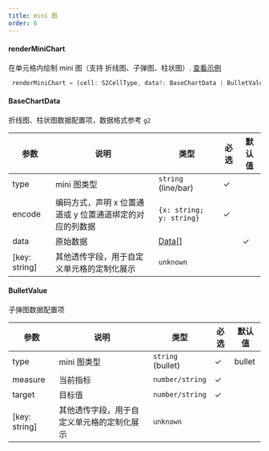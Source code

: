 ```yaml
---
title: mini 图
order: 6
---
```


#### renderMiniChart

在单元格内绘制 mini 图（支持 折线图、子弹图、柱状图）. [查看示例](https://s2.antv.antgroup.com/zh/examples/react-component/sheet/#strategy-mini-chart)

```ts
 renderMiniChart = (cell: S2CellType, data?: BaseChartData | BulletValue) => void;
```

#### BaseChartData

折线图、柱状图数据配置项，数据格式参考 `g2`

| 参数 | 说明 | 类型 | 必选  | 默认值 |
| --- | ---- | --- | ---- | ------ |
| type  | mini 图类型 | `string` (line/bar) |    ✓   |    |
| encode  | 编码方式，声明 x 位置通道或 y 位置通道绑定的对应的列数据| `{x: string; y: string}` |  ✓   |    |
| data  | 原始数据  | [Data[]](#data) |    |   ✓   |
| [key: string]  | 其他透传字段，用于自定义单元格的定制化展示   | `unknown` |   |  |

#### BulletValue

子弹图数据配置项

| 参数 | 说明 | 类型 | 必选  | 默认值 |
| --- | ---- | --- | ---- | ------ |
| type  | mini 图类型 | `string` (bullet) |    ✓   |  bullet  |
| measure  | 当前指标 | `number/string` |  ✓   |    |
| target  | 目标值 | `number/string` |  ✓   |    |
| [key: string]  | 其他透传字段，用于自定义单元格的定制化展示   | `unknown` |   |  |
